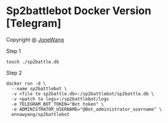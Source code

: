 # Sp2battlebot Docker Version [Telegram]

Copyright @ [JoneWang](https://github.com/JoneWang/sp2battlebot) 

Step 1 

` touch ./sp2battle.db `

Step 2 
```
docker run -d \
  --name sp2battlebot \
  -v <file to sp2battle.db>:/sp2battlebot/sp2battle.db \
  -v <patch to logs>:/sp2battlebot/logs
  -e TELEGRAM_BOT_TOKEN="Bot token" \
  -e ADMINISTRATOR_USERNAME="@Bot_administrator_username" \
  ennawyang/sp2battlebot
```
